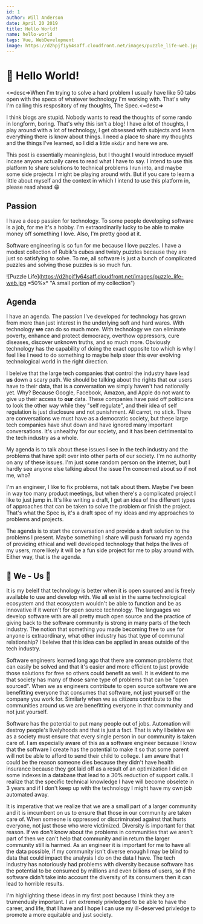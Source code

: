 ```yaml
---
id: 1
author: Will Anderson
date: April 20 2019
title: Hello World!
name: hello-world
tags: Vue, WebDevelopment
image: https://d2hpjf1y64saff.cloudfront.net/images/puzzle_life-web.jpg
---
```

# :wave: Hello World!

<=desc=>When I'm trying to solve a hard problem I usually have like 50 tabs open with the specs of whatever technology I'm working with. That's why I'm calling this respository of my thoughts, The Spec.<=desc=>

I think blogs are stupid. Nobody wants to read the thoughts of some rando in longform, boring. That's why this isn't a blog! I have a lot of thoughts, I play around with a lot of technology, I get obsessed with subjects and learn everything there is know about things. I need a place to share my thoughts and the things I've learned, so I did a little `mkdir` and here we are.

This post is essentially meaningless, but I thought I would introduce myself incase anyone actually cares to read what I have to say. I intend to use this platform to share solutions to technical problems I run into, and maybe some side projects I might be playing around with. But if you care to learn a little about myself and the context in which I intend to use this platform in, please read ahead :grin:

## Passion

I have a deep passion for technology. To some people developing software is a job, for me it's a hobby. I'm extraordinarily lucky to be able to make money off something I love. Also, I'm pretty good at it.

Software engineering is so fun for me because I love puzzles. I have a modest collection of Rubik's cubes and twisty puzzles because they are just so satisfying to solve. To me, all software is just a bunch of complicated puzzles and solving those puzzles is so much fun.

![Puzzle Life](https://d2hpjf1y64saff.cloudfront.net/images/puzzle_life-web.jpg =50%x* "A small portion of my collection")

## Agenda

I have an agenda. The passion I've developed for technology has grown from more than just interest in the underlying soft and hard wares. With technology __we__ can do so much more. With technology we can eliminate poverty, enhance and protect democracy, overthow oppressors, cure diseases, discover unknown truths, and so much more. Obviously technology has the capability of doing the exact opposite too which is why I feel like I need to do something to maybe help steer this ever evolving technological world in the right direction.

I beleive that the large tech companies that control the industry have lead __us__ down a scary path. We should be talking about the rights that our users have to their data, that is a conversation we simply haven't had nationally yet. Why? Because Google, Facebook, Amazon, and Apple do not want to give up their access to __our__ data. These companies have paid off politicians to look the other way while they "self regulate", and their idea of self regulation is just disclosure and not punishment. All carrot, no stick. There are conversations we must have as a democratic society, but these large tech companies have shut down and have ignored many important conversations. It's unhealthy for our society, and it has been detrimental to the tech industry as a whole.

My agenda is to talk about these issues I see in the tech industry and the problems that have spilt over into other parts of our society. I'm no authority on any of these issues. I'm just some random person on the internet, but I hardly see anyone else talking about the issue I'm concerned about so if not me, who?

I'm an engineer, I like to fix problems, not talk about them. Maybe I've been in way too many product meetings, but when there's a complicated project I like to just jump in. It's like writing a draft, I get an idea of the different types of approaches that can be taken to solve the problem or finish the project. That's what the Spec is, it's a draft spec of my ideas and my approaches to problems and projects.

The agenda is to start the conversation and provide a draft solution to the problems I present. Maybe something I share will push forward my agenda of providing ethical and well developed technology that helps the lives of my users, more likely it will be a fun side project for me to play around with. Either way, that is the agenda.

## :rose: We - Us :rose:

It is my beleif that technology is better when it is open sourced and is freely available to use and develop with. We all exist in the same technological ecosystem and that ecosystem wouldn't be able to function and be as innovative if it weren't for open source technology. The languages we develop software with are all pretty much open source and the practice of giving back to the software community is strong in many parts of the tech industry. The notion that something you made becoming free to use for anyone is extraordinary, what other industry has that type of communal relationship? I beleive that this idea can be applied in areas outside of the tech industry.

Software engineers learned long ago that there are common problems that can easily be solved and that it's easier and more efficient to just provide those solutions for free so others could benefit as well. It is evident to me that society has many of those same type of problems that can be "open sourced". When we as engineers contribute to open source software we are benefitting everyone that consumes that software, not just yourself or the company you work for. Similarly when we as citizens contribute to the communities around us we are benefitting everyone in that community and not just yourself.

Software has the potential to put many people out of jobs. Automation will destroy people's livelyhoods and that is just a fact. That is why I beleive we as a society must ensure that every single person in our community is taken care of. I am especially aware of this as a software engineer because I know that the software I create has the potential to make it so that some parent will not be able to afford to send their child to college. I am aware that I could be the reason someone dies because they didn't have health insurance because they got laid off as a result of an optimization I did on some indexes in a database that lead to a 30% reduction of support calls. I realize that the specific technical knowledge I have will become obselete in 3 years and if I don't keep up with the technology I might have my own job automated away.

It is imperative that we realize that we are a small part of a larger community and it is imcumbent on us to ensure that those in our community are taken care of. When someone is oppressed or discriminated against that hurts everyone, not just those who were victimized. Diversity is important for that reason. If we don't know about the problems in communities that we aren't part of then we can't help that community and in return the larger community still is harmed. As an engineer it is important for me to have all the data possible, if my community isn't diverse enough I may be blind to data that could impact the analysis I do on the data I have. The tech industry has notoriously had problems with diversity because software has the potential to be consumed by millions and even billions of users, so if the software didn't take into account the diversity of its consumers then it can lead to horrible results.

I'm highlighting these ideas in my first post because I think they are trumendusly important. I am extremely privledged to be able to have the career, and life, that I have and I hope I can use my ill-deserved privledge to promote a more equitable and just society.
